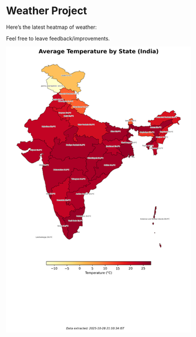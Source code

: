 # Weather Project

Here’s the latest heatmap of weather:

Feel free to leave feedback/improvements.

![India Heatmap](docs/assets/india_heatmap.png?v=00E3F4)
